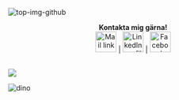 
![top-img-github](https://user-images.githubusercontent.com/89448403/131726496-bcc60dc6-ae8e-4b80-bb7d-d4eea7bf6834.jpg)



<p align="center">
  <b>Kontakta mig gärna!</b>
  <br>
  <a href="mailto:anna.arlig@gmail.com"><img src="https://user-images.githubusercontent.com/89448403/131729476-0a753bad-73f8-4c8c-b699-a9fcdfe318fa.png" alt="Mail link" style="width:42px;height:42px;"></a> |
  <a href="https://www.linkedin.com/in/anna-%C3%A4rlig/"><img src="https://user-images.githubusercontent.com/89448403/131729542-718273eb-8272-43ba-bbd4-61250fd9269c.png" alt="LinkedIn profile" style="width:42px;height:42px;"></a> |
  <a href="https://www.facebook.com/anna.arlig.1"><img src="https://user-images.githubusercontent.com/89448403/131729594-1e8d7bd5-77ad-4282-95dc-ede6a04a5e97.png" alt="Facebook profile" style="width:42px;height:42px;"></a>
  <br><br>
</p>

  ![](https://komarev.com/ghpvc/?username=anna-arlig&color=71d1c3&style=plastic&label=Besökare)



![dino](https://user-images.githubusercontent.com/89448403/131727053-8cde92ce-e6bf-4506-b507-5ba0d69de12a.gif)


